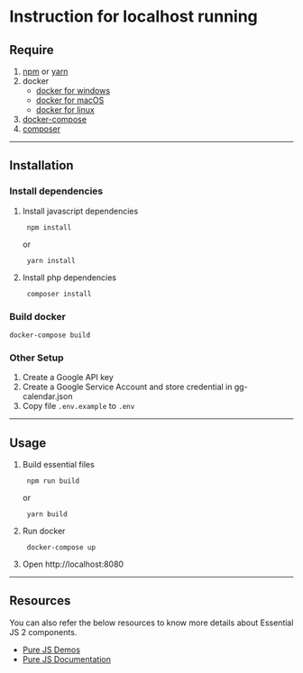 # Instruction for localhost running

## Require
1. [npm](https://www.npmjs.com/) or [yarn](https://yarnpkg.com/en/)
2. docker
    - [docker for windows](https://docs.docker.com/docker-for-windows/install/)
    - [docker for macOS](https://docs.docker.com/docker-for-mac/install/)
    - [docker for linux](https://docs.docker.com/install/linux/docker-ce/ubuntu/)
3. [docker-compose](https://docs.docker.com/compose/install/)
4. [composer](https://getcomposer.org/download/)

******************************************************************************************
## Installation

### Install dependencies
1. Install javascript dependencies

        npm install

    or

        yarn install

2. Install php dependencies

        composer install

### Build docker

    docker-compose build

### Other Setup

1. Create a Google API key
2. Create a Google Service Account and store credential in gg-calendar.json
3. Copy file `.env.example` to `.env`

******************************************************************************************
## Usage
1. Build essential files

        npm run build
    or

        yarn build

2. Run docker

        docker-compose up

3. Open http://localhost:8080

******************************************************************************************
## Resources

You can also refer the below resources to know more details about Essential JS 2 components.

* [Pure JS Demos](http://ej2.syncfusion.com/demos/)
* [Pure JS Documentation](http://ej2.syncfusion.com/documentation/)
